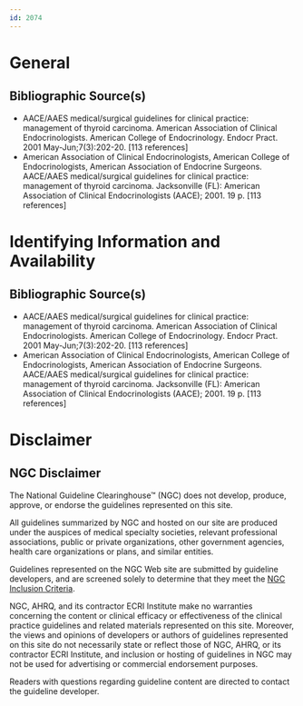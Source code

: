 ```yaml
---
id: 2074
---
```


# General

## Bibliographic Source(s)

- AACE/AAES medical/surgical guidelines for clinical practice: management of thyroid carcinoma. American Association of Clinical Endocrinologists. American College of Endocrinology. Endocr Pract. 2001 May-Jun;7(3):202-20. [113 references]
- American Association of Clinical Endocrinologists, American College of Endocrinologists, American Association of Endocrine Surgeons. AACE/AAES medical/surgical guidelines for clinical practice: management of thyroid carcinoma. Jacksonville (FL): American Association of Clinical Endocrinologists (AACE); 2001. 19 p. [113 references]

# Identifying Information and Availability

## Bibliographic Source(s)

- AACE/AAES medical/surgical guidelines for clinical practice: management of thyroid carcinoma. American Association of Clinical Endocrinologists. American College of Endocrinology. Endocr Pract. 2001 May-Jun;7(3):202-20. [113 references]
- American Association of Clinical Endocrinologists, American College of Endocrinologists, American Association of Endocrine Surgeons. AACE/AAES medical/surgical guidelines for clinical practice: management of thyroid carcinoma. Jacksonville (FL): American Association of Clinical Endocrinologists (AACE); 2001. 19 p. [113 references]

# Disclaimer

## NGC Disclaimer

The National Guideline Clearinghouse™ (NGC) does not develop, produce, approve, or endorse the guidelines represented on this site.

All guidelines summarized by NGC and hosted on our site are produced under the auspices of medical specialty societies, relevant professional associations, public or private organizations, other government agencies, health care organizations or plans, and similar entities.

Guidelines represented on the NGC Web site are submitted by guideline developers, and are screened solely to determine that they meet the [NGC Inclusion Criteria](/help-and-about/summaries/inclusion-criteria).

NGC, AHRQ, and its contractor ECRI Institute make no warranties concerning the content or clinical efficacy or effectiveness of the clinical practice guidelines and related materials represented on this site. Moreover, the views and opinions of developers or authors of guidelines represented on this site do not necessarily state or reflect those of NGC, AHRQ, or its contractor ECRI Institute, and inclusion or hosting of guidelines in NGC may not be used for advertising or commercial endorsement purposes.

Readers with questions regarding guideline content are directed to contact the guideline developer.

